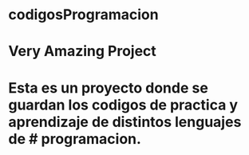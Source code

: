 # codigosProgramacion
# Very Amazing Project
# Esta es un proyecto donde se guardan los codigos de practica y aprendizaje de distintos lenguajes de # programacion.
